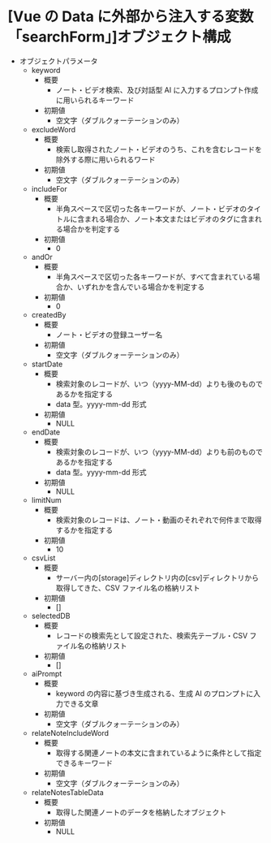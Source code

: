 # [Vue の Data に外部から注入する変数「searchForm」]オブジェクト構成

- オブジェクトパラメータ
  - keyword
    - 概要
      - ノート・ビデオ検索、及び対話型 AI に入力するプロンプト作成に用いられるキーワード
    - 初期値
      - 空文字（ダブルクォーテーションのみ）
  - excludeWord
    - 概要
      - 検索し取得されたノート・ビデオのうち、これを含むレコードを除外する際に用いられるワード
    - 初期値
      - 空文字（ダブルクォーテーションのみ）
  - includeFor
    - 概要
      - 半角スペースで区切った各キーワードが、ノート・ビデオのタイトルに含まれる場合か、ノート本文またはビデオのタグに含まれる場合かを判定する
    - 初期値
      - 0
  - andOr
    - 概要
      - 半角スペースで区切った各キーワードが、すべて含まれている場合か、いずれかを含んでいる場合かを判定する
    - 初期値
      - 0
  - createdBy
    - 概要
      - ノート・ビデオの登録ユーザー名
    - 初期値
      - 空文字（ダブルクォーテーションのみ）
  - startDate
    - 概要
      - 検索対象のレコードが、いつ（yyyy-MM-dd）よりも後のものであるかを指定する
      - data 型。yyyy-mm-dd 形式
    - 初期値
      - NULL
  - endDate
    - 概要
      - 検索対象のレコードが、いつ（yyyy-MM-dd）よりも前のものであるかを指定する
      - data 型。yyyy-mm-dd 形式
    - 初期値
      - NULL
  - limitNum
    - 概要
      - 検索対象のレコードは、ノート・動画のそれぞれで何件まで取得するかを指定する
    - 初期値
      - 10
  - csvList
    - 概要
      - サーバー内の[storage]ディレクトリ内の[csv]ディレクトリから取得してきた、CSV ファイル名の格納リスト
    - 初期値
      - []
  - selectedDB
    - 概要
      - レコードの検索先として設定された、検索先テーブル・CSV ファイル名の格納リスト
    - 初期値
      - []
  - aiPrompt
    - 概要
      - keyword の内容に基づき生成される、生成 AI のプロンプトに入力できる文章
    - 初期値
      - 空文字（ダブルクォーテーションのみ）
  - relateNoteIncludeWord
    - 概要
      - 取得する関連ノートの本文に含まれているように条件として指定できるキーワード
    - 初期値
      - 空文字（ダブルクォーテーションのみ）
  - relateNotesTableData
    - 概要
      - 取得した関連ノートのデータを格納したオブジェクト
    - 初期値
      - NULL
